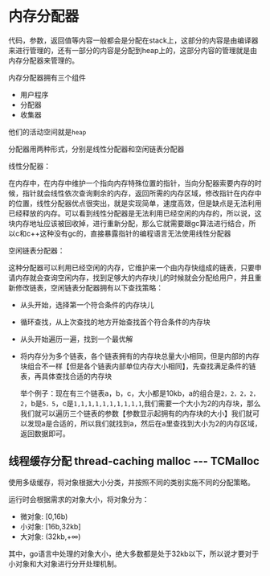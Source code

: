 # 内存分配器

代码，参数，返回值等内容一般都会是分配在stack上，这部分的内容是由编译器来进行管理的，还有一部分的内容是分配到heap上的，这部分内容的管理就是由内存分配器来管理的。

内存分配器拥有三个组件

- 用户程序
- 分配器
- 收集器

他们的活动空间就是`heap`

分配器用两种形式，分别是线性分配器和空闲链表分配器

线性分配器：

在内存中，在内存中维护一个指向内存特殊位置的指针，当向分配器索要内存的时候，指针就会线性依次查询剩余的内存，返回所需的内存区域，修改指针在内存中的位置，线性分配器优点很突出，就是实现简单，速度高效，但是缺点是无法利用已经释放的内存。可以看到线性分配器是无法利用已经空闲的内存的，所以说，这块内存地址应该被回收掉，进行重新分配，那么它就需要跟gc算法进行结合，所以c和c++这种没有gc的，直接暴露指针的编程语言无法使用线性分配器

空闲链表分配器：

这种分配器可以利用已经空闲的内存，它维护来一个由内存快组成的链表，只要申请内存就会查询空闲内存，找到足够大的内存块儿的时候就会分配给用户，并且重新修改链表，空闲链表分配器拥有以下查找策略：

- 从头开始，选择第一个符合条件的内存块儿

- 循环查找，从上次查找的地方开始查找首个符合条件的内存块

- 从头开始遍历一遍，找到一个最优解

- 将内存分为多个链表，各个链表拥有的内存块总量大小相同，但是内部的内存块组合不一样【但是各个链表内部单位内存大小相同】，先查找满足条件的链表，再具体查找合适的内存块

    举个例子：现在有三个链表a，b，c，大小都是10kb，a的组合是`2，2，2，2，2`，b是`5，5`，c是`1,1,1,1,1,1,1,1,1,1`,我们需要一个大小为2的内存块，那么我们就可以遍历三个链表的参数【参数显示起拥有的内存块的大小】我们就可以发现a是合适的，所以我们就找到a，然后在a里查找到大小为2的内存区域，返回数据即可。

## 线程缓存分配 thread-caching malloc ---  TCMalloc
使用多级缓存，将对象根据大小分类，并按照不同的类别实施不同的分配策略。

运行时会根据需求的对象大小，将对象分为：

- 微对象: [0,16b)
- 小对象: [16b,32kb]
- 大对象: (32kb,+∞)

其中，go语言中处理的对象大小，绝大多数都是处于32kb以下，所以说才要对于小对象和大对象进行分开处理机制。


